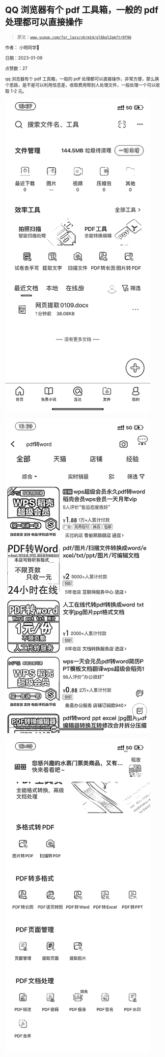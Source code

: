 # QQ 浏览器有个 pdf 工具箱，一般的 pdf 处理都可以直接操作

> 原文：[`www.yuque.com/for_lazy/xkrm14/gl6bql2pm7tr0f96`](https://www.yuque.com/for_lazy/xkrm14/gl6bql2pm7tr0f96)

作者： 小明同学 

日期：2023-01-09 

点赞数：27 

qq 浏览器有个 pdf 工具箱，一般的 pdf 处理都可以直接操作，非常方便，那么换个思路，是不是可以利用信息差，收取费用帮别人处理文件，一般处理一个可以收取 1-2 元。 

![](img/57d908616771cf9672012c910b150578.png) 

![](img/79afdf7882b21e282756322f657e8db1.png) 

![](img/9d50c94acc8d21a09dc8fe7dbc65712d.png) 

